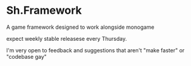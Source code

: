 # Sh.Framework
A game framework designed to work alongside monogame

expect weekly stable releasese every Thursday.

I'm very open to feedback and suggestions that aren't "make faster" or "codebase gay"
